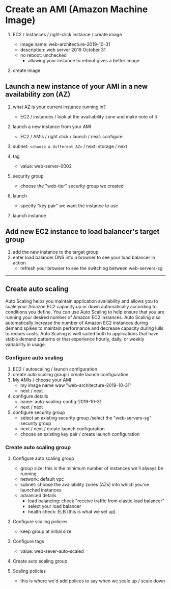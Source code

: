 # Create an AMI (Amazon Machine Image)

1. EC2 / Instances / right-click instance / create image
   - image name: web-architecture-2019-10-31
   - description: web server 2019 October 31
   - no reboot: unchecked
     - allowing your instance to reboot gives a better image

2. create image

## Launch a new instance of your AMI in a new availability zon (AZ)

1. what AZ is your current instance running in?
   - EC2 / instances / look at the availiability zone and make note of it

2. launch a new instance from your AMI
   - EC2 / AMIs / right click / launch / next: configure

3. subnet: ```<choose a different AZ>``` / next: storage / next
4. tag
   - value: web-server-0002
5. security group
   - choose the "web-tier" security group we created
6. launch
   - specify "key pair" we want the instance to use
7. launch instance

## Add new EC2 instance to load balancer's target group

1. add the new instance to the target group
2. enter load balancer DNS into a browser to see your load balancer in action
   - refresh your browser to see the switching between web-servers-sg

---

## Create auto scaling

Auto Scaling helps you maintain application availability and allows you to scale your Amazon EC2 capacity up or down automatically according to conditions you define. You can use Auto Scaling to help ensure that you are running your desired number of Amazon EC2 instances. Auto Scaling also automatically increase the number of Amazon EC2 instances during demand spikes to maintain performance and decrease capacity during lulls to redues costs. Auto Scaling is well suited both to applications that have stable demand patterns or that experience hourly, daily, or weekly variability in usage.

### Configure auto scaling

1. EC2 / autoscaling / launch configuration
2. create auto scaling group / create launch configuration
3. My AMIs / choose your AMI
   - my image name waw "web-architecture-2019-10-31"
   - next / next
4. configure details
   - name: auto-scaling-config-2019-10-31
   - next / next
5. configure security group
   - select an existing security group /select the "web-servers-sg" security group
   - next / next / create launch configuration
   - choose an existing key pair / create launch configuration

### Create auto scaling group

1. Configure auto scaling group
   - group size: this is the minimum number of instances we'll always be running
   - network: default vpc
   - subnet: choose the availability zones (AZs) into which you've launched instances
   - advanced details
      - load balancing: check "receive traffic from elastic load balancer"
      - select your load balancer
      - health check: ELB (this is what we set up)

2. Configure scaling policies
   - keep group at initial size

3. Configure tags
   - value: web-sever-auto-scaled
4. Create auto scaling group
5. Scaling policies
   - this is where we'd add polices to say when we scale up / scale down
